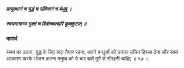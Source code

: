 ##### प्रत्युत्थानं च युद्धं च संविभागं च बंधुषु ।
##### स्वयमाक्रम्य भुक्तं च शिक्षेच्चत्वारि कुक्कुटात् ॥

#### भावार्थ

समय पर उठना, युद्ध के लिए सदा तैयार रहना, अपने बन्धुओं को उनका उचित हिस्सा देना और स्वयं आक्रमण करके भोजन करना मनुष्य को ये चार बातें मुर्गे से सीखनी चाहिए ॥ १७ ॥
